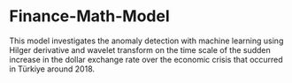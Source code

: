 # Finance-Math-Model
This model investigates the anomaly detection with machine learning using Hilger derivative and wavelet transform on the time scale of the sudden increase in the dollar exchange rate over the economic crisis that occurred in Türkiye around 2018.
